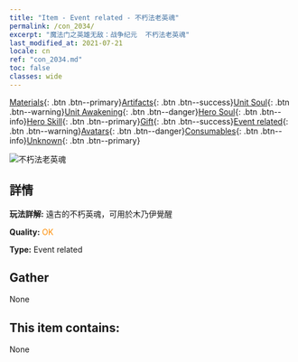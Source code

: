 ```yaml
---
title: "Item - Event related - 不朽法老英魂"
permalink: /con_2034/
excerpt: "魔法门之英雄无敌：战争纪元  不朽法老英魂"
last_modified_at: 2021-07-21
locale: cn
ref: "con_2034.md"
toc: false
classes: wide
---
```

 [Materials](/ItemsCN/){: .btn .btn--primary}[Artifacts](/ItemsCN/Artifacts/){: .btn .btn--success}[Unit Soul](/ItemsCN/UnitSoul/){: .btn .btn--warning}[Unit Awakening](/ItemsCN/UnitAwakening/){: .btn .btn--danger}[Hero Soul](/ItemsCN/HeroSoul/){: .btn .btn--info}[Hero Skill](/ItemsCN/HeroSkill/){: .btn .btn--primary}[Gift](/ItemsCN/Gift/){: .btn .btn--success}[Event related](/ItemsCN/Events/){: .btn .btn--warning}[Avatars](/ItemsCN/Avatars/){: .btn .btn--danger}[Consumables](/ItemsCN/Consumables/){: .btn .btn--info}[Unknown](/ItemsCN/Unknown/){: .btn .btn--primary}

 ![不朽法老英魂](/images/t/juexing_308.jpg)

## 詳情
 **玩法詳解:** 遠古的不朽英魂，可用於木乃伊覺醒

 **Quality:** <span style="color: #FF8C00">OK</span>

 **Type:** Event related

## Gather

  None

## This item contains:

  None

